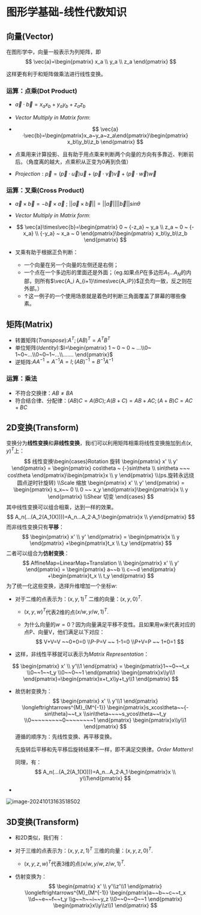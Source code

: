# 图形学基础-线性代数知识

## 向量(Vector)

在图形学中，向量一般表示为列矩阵，即
$$
\vec{a}=\begin{pmatrix}
x_a \\ y_a \\ z_a
\end{pmatrix}
$$

这样更有利于和矩阵做乘法进行线性变换。

### 运算：点乘(Dot Product)

-  $\vec{a}·\vec{b}= x_ax_b + y_ay_b+z_a z_b$

- $Vector ~ Multiply ~ in ~ Matrix ~ form:$

- $$
  \vec{a}·\vec{b}=\begin{pmatrix}x_a~y_a~z_a\end{pmatrix}\begin{pmatrix}
  x_b\\y_b\\z_b
  \end{pmatrix}
  $$

- 点乘用来计算投影、且有助于用点乘来判断两个向量的方向有多靠近、判断前后。（角度离的越大，点乘积从正变为0再到负值）
- $Projection: \vec{p} = (\vec{p}·\vec{u})\vec{u}+ (\vec{p}·\vec{v})\vec{v}+ (\vec{p}·\vec{w})\vec{w}$

### 运算：叉乘(Cross Product)

- $\vec{a}\times\vec{b}=-\vec{b}\times\vec{a}~;~||\vec{a}\times\vec{b}||=||\vec{a}||||\vec{b}||sin\theta$

- $Vector ~ Multiply ~ in ~ Matrix ~ form:$

- $$
  \vec{a}\times\vec{b}=\begin{pmatrix}
  0 ~ {-z_a} ~ y_a \\
  z_a ~ 0 ~ {-x_a} \\
  {-y_a} ~ x_a ~ 0
  \end{pmatrix}\begin{pmatrix}
  x_b\\y_b\\z_b
  \end{pmatrix}
  $$

- 叉乘有助于根据正负判断：

  - 一个向量在另一个向量的左侧还是右侧；
  - 一个点在一个多边形的里面还是外面；（eg.如果点$P$在多边形$A_1...A_N$的内部，则所有$\vec{A_i A_{i+1}\times\vec{A_iP}}$正负均一致，反之则在外部。）
  - ↑这一例子的一个使用场景就是着色时判断三角面覆盖了屏幕的哪些像素。

  

## 矩阵(Matrix)



- 转置矩阵($Transpose$):$A^T;(AB)^T=A^T B^T$
- 单位矩阵($Identity$):$I=\begin{pmatrix} 1 ~ 0 ~ 0 ~ ...\\0~ 1~0~...\\0~0~1~...\\....... \end{pmatrix}$
- 逆矩阵:$AA^{-1}=A^{-1}A=I;(AB)^{-1}=B^{-1}A^{-1}$

### 运算：乘法

- 不符合交换律：$AB≠BA$
- 符合结合律、分配律：$(AB)C=A(BC);A(B+C)=AB+AC;(A+B)C=AC+BC$

## 2D变换(Transform)

变换分为**线性变换**和**非线性变换**，我i们可以利用矩阵相乘将线性变换施加到点$(x,y)^T$上：
$$
线性变换\begin{cases}Rotation 旋转 
\begin{pmatrix} x' \\ y' \end{pmatrix} = \begin{pmatrix} cos\theta ~ {-}sin\theta \\ sin\theta ~~~ cos\theta \end{pmatrix}\begin{pmatrix}x \\ y \end{pmatrix}
\\(ps.旋转永远绕圆点逆时针旋转)
\\Scale 缩放
\begin{pmatrix} x' \\ y' \end{pmatrix} = \begin{pmatrix} s_x~~ 0 \\ 0 ~~ x_y \end{pmatrix}\begin{pmatrix}x \\ y \end{pmatrix}
\\Shear 切变
\end{cases}
$$
其中线性变换可以组合相乘，达到一样的效果。
$$
A_n(...(A_2(A_1(X))))=A_n...A_2·A_1·\begin{pmatrix}x \\ y\end{pmatrix}
$$
而非线性变换只有**平移**：
$$
\begin{pmatrix} x' \\ y' \end{pmatrix} = \begin{pmatrix}x \\ y \end{pmatrix} +\begin{pmatrix}t_x \\ t_y \end{pmatrix}
$$
二者可以组合为**仿射变换**：
$$
AffineMap=LinearMap+Translation
\\
\begin{pmatrix} x' \\ y' \end{pmatrix} = \begin{pmatrix} a~~b \\ c~~d \end{pmatrix} +\begin{pmatrix}t_x \\ t_y \end{pmatrix}
$$
为了统一化这些变换，选择升维增加一个坐标$w$:

- 对于二维的点表示为：$(x,y,1)^T$ 二维的向量：$(x,y,0)^T$.

  - $(x,y,w)^T$代表2维的点$(x/w,y/w,1)^T.$

  - 为什么向量的$w=0$？因为向量满足平移不变性。且如果用w来代表对应的点P、向量V，他们满足以下对应：
    $$
    V+V=V ~~0+0=0
    \\P-P=V ~~ 1-1=0
    \\P+V=P ~~ 1+0=1
    $$

- 这样，非线性平移就可以表示为$Matrix~ Representation$：

$$
\begin{pmatrix} x' \\ y'\\1 \end{pmatrix} = \begin{pmatrix}1~~0~~t_x
\\0~~1~~t_y
\\0~~0~~1
\end{pmatrix} \begin{pmatrix}x\\y\\1 \end{pmatrix}=\begin{pmatrix}x+t_x\\y+t_y\\1 \end{pmatrix}
$$

- 故仿射变换为：
  $$
  \begin{pmatrix} x' \\ y'\\1 \end{pmatrix} 
  \longleftrightarrows^{M}_{M^{-1}}
  \begin{pmatrix}s_xcos\theta~~{-sin\theta}~~t_x
  \\sin\theta~~~~s_ycos\theta~~t_y
  \\0~~~~~~~~~0~~~~~~~~1
  \end{pmatrix} \begin{pmatrix}x\\y\\1 \end{pmatrix}
  $$
  遵循的顺序为：先线性变换、再平移变换。

  先旋转后平移和先平移后旋转结果不一样，即不满足交换律。$Order ~Matters!$

  同理，有：
  $$
  A_n(...(A_2(A_1(X))))=A_n...A_2·A_1·\begin{pmatrix}x \\ y\\1\end{pmatrix}
  $$

- 

![image-20241013163518502](C:\Users\Terra233\AppData\Roaming\Typora\typora-user-images\image-20241013163518502.png)

## 3D变换(Transform)

- 和2D类似，我们有：

- 对于三维的点表示为：$(x,y,z,1)^T$ 三维的向量：$(x,y,z,0)^T$.

  - $(x,y,z,w)^T$代表3维的点$(x/w,y/w,z/w,1)^T.$

- 仿射变换为：
  $$
  \begin{pmatrix} x' \\ y'\\z'\\1 \end{pmatrix} 
  \longleftrightarrows^{M}_{M^{-1}}
  \begin{pmatrix}a~~b~~c~~t_x
  \\d~~e~~f~~t_y
  \\g~~h~~i~~y_z
  \\0~~0~~0~~1
  \end{pmatrix} \begin{pmatrix}x\\y\\z\\1 \end{pmatrix}
  $$
  

